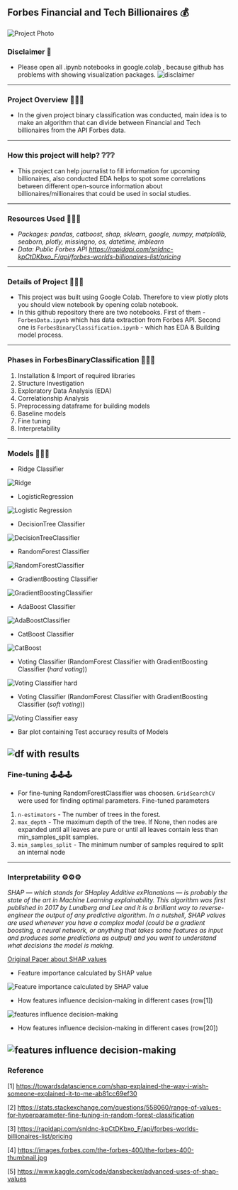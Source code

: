 ## Forbes Financial and Tech Billionaires 💰
![Project Photo](https://images.forbes.com/the-forbes-400/the-forbes-400-thumbnail.jpg)

### Disclaimer 🔺
* Please open all .ipynb notebooks in google.colab , because github has problems with showing visualization packages.
![disclaimer](https://snipboard.io/uHI1v5.jpg)
---
### Project Overview 🔎🔎🔎
* In the given project binary classification was conducted, main idea is to make an algorithm that can divide between Financial and Tech billionaires from the API Forbes data.
---
### How this project will help? ❔❔❔
* This project can help journalist to fill information for upcoming billionaires, also conducted EDA helps to spot some correlations between different open-source information about billionaires/millionaires that could be used in social studies.
---
### Resources Used 🔨🔨🔨
* *Packages: pandas, catboost, shap, sklearn, google, numpy, matplotlib, seaborn, plotly, missingno, os, datetime, imblearn*
* *Data: Public Forbes API https://rapidapi.com/snldnc-kpCtDKbxo_F/api/forbes-worlds-billionaires-list/pricing*
---
### Details of Project 🚨🚨🚨
* This project was built using Google Colab. Therefore to view plotly plots you should view notebook by opening colab notebook.
* In this github repository there are two notebooks. First of them - ```ForbesData.ipynb``` which has data extraction from Forbes API. Second one is ```ForbesBinaryClassification.ipynb``` - which has EDA & Building model process.
---
### Phases in ForbesBinaryClassification 🚧🚧🚧
1. Installation & Import of required libraries
2. Structure Investigation
3. Exploratory Data Analysis (EDA)
4. Correlationship Analysis
5. Preprocessing dataframe for building models
6. Baseline models
7. Fine tuning
8. Interpretability
---
### Models 📠📠📠
* Ridge Classifier

![Ridge](https://snipboard.io/b6XKl0.jpg)
* LogisticRegression

![Logistic Regression](https://snipboard.io/v3TUbS.jpg)
* DecisionTree Classifier

![DecisionTreeClassifier](https://snipboard.io/BUJI8K.jpg)
* RandomForest Classifier

![RandomForestClassifier](https://snipboard.io/cWkwxd.jpg)
* GradientBoosting Classifier

![GradientBoostingClassifier](https://snipboard.io/D1JWON.jpg)
* AdaBoost Classifier

![AdaBoostClassifier](https://snipboard.io/yuSqBI.jpg)
* CatBoost Classifier

![CatBoost](https://snipboard.io/Jnwoe7.jpg)
* Voting Classifier (RandomForest Classifier with GradientBoosting Classifier (*hard voting*))

![Voting Classifier hard](https://snipboard.io/6o5aBr.jpg)
* Voting Classifier (RandomForest Classifier with GradientBoosting Classifier (*soft voting*))

![Voting Classifier easy](https://snipboard.io/SgkpeN.jpg)
* Bar plot containing Test accuracy results of Models

![df with results](https://snipboard.io/v1Tehl.jpg)
---
### Fine-tuning 🕹🕹🕹
* For fine-tuning RandomForestClassifier was choosen. ```GridSearchCV``` were used for finding optimal parameters. Fine-tuned parameters
1. ```n-estimators``` - The number of trees in the forest.
2. ```max_depth``` - The maximum depth of the tree. If None, then nodes are expanded until all leaves are pure or until all leaves contain less than min_samples_split samples.
3. ```min_samples_split``` - The minimum number of samples required to split an internal node
---
### Interpretability ⚙️⚙️⚙️
*SHAP — which stands for SHapley Additive exPlanations — is probably the state of the art in Machine Learning explainability. This algorithm was first published in 2017 by Lundberg and Lee and it is a brilliant way to reverse-engineer the output of any predictive algorithm. In a nutshell, SHAP values are used whenever you have a complex model (could be a gradient boosting, a neural network, or anything that takes some features as input and produces some predictions as output) and you want to understand what decisions the model is making.*

[Original Paper about SHAP values](https://arxiv.org/abs/1705.07874)
* Feature importance calculated by SHAP value

![Feature importance calculated by SHAP value](https://snipboard.io/8gXJMb.jpg)
* How features influence decision-making in different cases (row[1])

![features influence decision-making](https://snipboard.io/m4anhd.jpg)
* How features influence decision-making in different cases (row[20])

![features influence decision-making](https://snipboard.io/AlDuRv.jpg)
---
### Reference
[1] https://towardsdatascience.com/shap-explained-the-way-i-wish-someone-explained-it-to-me-ab81cc69ef30

[2] https://stats.stackexchange.com/questions/558060/range-of-values-for-hyperparameter-fine-tuning-in-random-forest-classification

[3] https://rapidapi.com/snldnc-kpCtDKbxo_F/api/forbes-worlds-billionaires-list/pricing

[4] https://images.forbes.com/the-forbes-400/the-forbes-400-thumbnail.jpg

[5] https://www.kaggle.com/code/dansbecker/advanced-uses-of-shap-values
